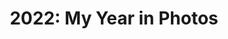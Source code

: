 ---
title: "2022: My Year in Photos"
description: My favorite photos from this year.
sizes: [500,700,900]
types: [jpeg, webp, avif]
folder: 2022-life-in-photos
seo:
  twitter:
    src: "/assets/images/gallery/2022-life-in-photos/twitter.png"
    is_prefixed: false
  og:
    src: "/assets/images/gallery/2022-life-in-photos/og.png"
    is_prefixed: false
cover_images:
  index: 0
entries:
  - key: drag-1
    alt: Me with a medium-length curly black wig, red eyeshadow, and black winged eyeliner.
    caption: My first ever drag look, which is a test for my eventual drag look for our company's Halloween costume party.
    date: 2022-10-23
  - key: friends-1
    alt: Three people doing a mirror selfie in a clothing store.
    caption: Me (middle) and my college friends Kate (left) and Carl (right)
  - key: friends-2
    alt: Three people round a sampgyupsal table
    caption: Me (left) and my two best friends Dior (middle) and Joshua Rey (right)
  - key: vlog-1
    alt: Man in black wide-brimmed hat holding a tiara
    caption: My YouTube vlog that I released after winning the crown as King of the Night
    date: 2022-12-02
  - key: gala-2
    alt: Four people adorned in beautiful outfits on a stage
    caption: "The coronation of King and Queen of the Night. From left to right: Ms. Jaana Fernandez-Abrogena (CEO), Ms Doren Garcia (Queen of the Night), me (King of the Night), and Ms. Christnell Aquino (HR Manager)."
    date: 2022-12-02
  #- key: partner-1
  #  alt: Two people
  #  caption: Me and my partner in one of our dates
  #  date: 2022-11-19
  - key: drag-2
    alt: Person dressed in black
    caption: My finalized drag look for the company Halloween costume party
    date: 2022-10-28
  - key: genshin-1
    alt: Person in front of a teleport waypoint prop
    caption: Me in a Genshin Impact event in SM Mall of Asia
    date: 2022-08-27
  - key: sportsfest-1
    alt: Person wearing green bandana and a medal
    caption: Me after winning in our company's sports festival.
    date: 2022-08-27
  - key: friends-3
    alt: Three people in a skating rink
    caption: Me (middle), Joshua Rey (left), and Dior (right) when we went skating
    date: 2022-07-30
  - key: pride-1
    alt: Three drag queens and me
    caption: Me and three gorgeous drag queens at this year's Pride March
    date: 2022-07-26
  - key: pride-2
    alt: Andy Crocker and me
    caption: Me and Andy Crocker dressed as the Scarlet Witch at this year's Pride March
    date: 2022-07-26
  - key: pride-3
    alt: Kar Vic and me
    caption: Me and Kar Vic, author of the web series Sari-Sari Story, at this year's Pride March
    date: 2022-07-26
  - key: pride-4
    alt: Person wearing a mask and rainbow pin
    caption: Me taking a selfie at this year's Pride March
    date: 2022-07-26
  - key: family-1
    alt: A family of four
    caption: "Our family when we went to the movies for Doctor Strange in the Multiverse of Madness. From left to right: me, my aunt Robina, my second brother Rolly, and my youngest brother Giovanne."
    date: 2022-05-22
  - key: genshin-2
    alt: Anime woman dressed in purple in front of an icy mountain
    caption: My screenshot of the Raiden Shogun in front of Dragonspine from the game Genshin Impact
    date: 2022-04-12
  - key: partner-2
    alt: Two hands holding each other on a yellow table.
    caption: Me and my partner holding hands
    date: 2022-04-10
  - key: friends-4
    alt: Four people in a hut.
    caption: "Me and my friends when we went for a swim. From left to right: Joshua Rey's mom, Joshua Rey, Dior, and me."
    date: 2022-03-26
---